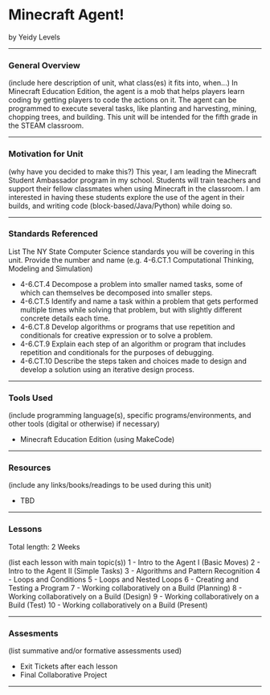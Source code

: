 # Minecraft Agent!
by Yeidy Levels

-----

### General Overview
(include here description of unit, what class(es) it fits into, when...)
In Minecraft Education Edition, the agent is a mob that helps players learn coding by getting players to code the actions on it. The agent can be programmed to execute several tasks, like planting and harvesting, mining, chopping trees, and building. This unit will be intended for the fifth grade in the STEAM classroom.

---

### Motivation for Unit
(why have you decided to make this?)
This year, I am leading the Minecraft Student Ambassador program in my school. Students will train teachers and support their fellow classmates when using Minecraft in the classroom. I am interested in having these students explore the use of the agent in their builds, and writing code (block-based/Java/Python) while doing so.

---

### Standards Referenced
List The NY State Computer Science standards you will be covering in this unit. Provide the number and name (e.g. 4-6.CT.1 Computational Thinking, Modeling and Simulation)
- 4-6.CT.4
Decompose a problem into smaller named tasks, some of which can themselves be decomposed into smaller steps.
- 4-6.CT.5
Identify and name a task within a problem that gets performed multiple times while solving that problem, but with slightly different concrete details each time.
- 4-6.CT.8
Develop algorithms or programs that use repetition and conditionals for creative expression or to solve a problem.
- 4-6.CT.9
Explain each step of an algorithm or program that includes repetition and conditionals for the purposes of debugging.
- 4-6.CT.10
Describe the steps taken and choices made to design and develop a solution using an iterative design process.
---

### Tools Used
(include programming language(s), specific programs/environments, and other tools (digital or otherwise) if necessary)
- Minecraft Education Edition (using MakeCode)
---

### Resources
(include any links/books/readings to be used during this unit)
- TBD
---

### Lessons
Total length: 2 Weeks

(list each lesson with main topic(s))
1 - Intro to the Agent I (Basic Moves)
2 - Intro to the Agent II (Simple Tasks)
3 - Algorithms and Pattern Recognition 
4 - Loops and Conditions
5 - Loops and Nested Loops
6 - Creating and Testing a Program
7 - Working collaboratively on a Build (Planning)
8 - Working collaboratively on a Build (Design)
9 - Working collaboratively on a Build (Test)
10 - Working collaboratively on a Build (Present)

---

### Assesments
(list summative and/or formative assessments used)

- Exit Tickets after each lesson
- Final Collaborative Project
---
